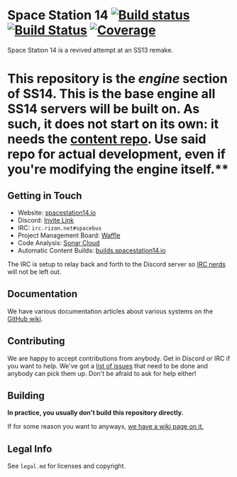 # Space Station 14 [![Build status](https://ci.appveyor.com/api/projects/status/ygb7t8hsj3wt7pnm/branch/master?svg=true)](https://ci.appveyor.com/project/Silvertorch5/space-station-14/branch/master) [![Build Status](https://travis-ci.org/space-wizards/space-station-14.svg?branch=master)](https://travis-ci.org/space-wizards/space-station-14) [![Coverage](https://sonarcloud.io/api/project_badges/measure?project=ss14&metric=coverage)](https://sonarcloud.io/dashboard?id=ss14)

Space Station 14 is a revived attempt at an SS13 remake.

# This repository is the *engine* section of SS14. This is the base engine all SS14 servers will be built on. As such, it does not start on its own: it needs the [content repo](https://github.com/space-wizards/space-station-14-content). Use said repo for actual development, even if you're modifying the engine itself.**

## Getting in Touch

* Website: [spacestation14.io](https://spacestation14.io/)
* Discord: [Invite Link](https://discord.gg/t2jac3p)
* IRC: `irc.rizon.net#spacebus`
* Project Management Board: [Waffle](https://waffle.io/space-wizards/space-station-14)
* Code Analysis: [Sonar Cloud](https://sonarcloud.io/dashboard?id=ss14)
* Automatic Content Builds: [builds.spacestation14.io](https://builds.spacestation14.io/jenkins/)

The IRC is setup to relay back and forth to the Discord server so [IRC nerds](https://xkcd.com/1782/) will not be left out.

## Documentation

We have various documentation articles about various systems on the [GitHub wiki](https://github.com/space-wizards/space-station-14/wiki).

## Contributing

We are happy to accept contributions from anybody. Get in Discord or IRC if you want to help. We've got a [list of issues](https://github.com/space-wizards/space-station-14/issues) that need to be done and anybody can pick them up. Don't be afraid to ask for help either!

## Building

**In practice, you usually don't build this repository directly.**

If for some reason you want to anyways, [we have a wiki page on it.](https://github.com/space-wizards/space-station-14/wiki/Getting-Started)

## Legal Info

See `legal.md` for licenses and copyright.

